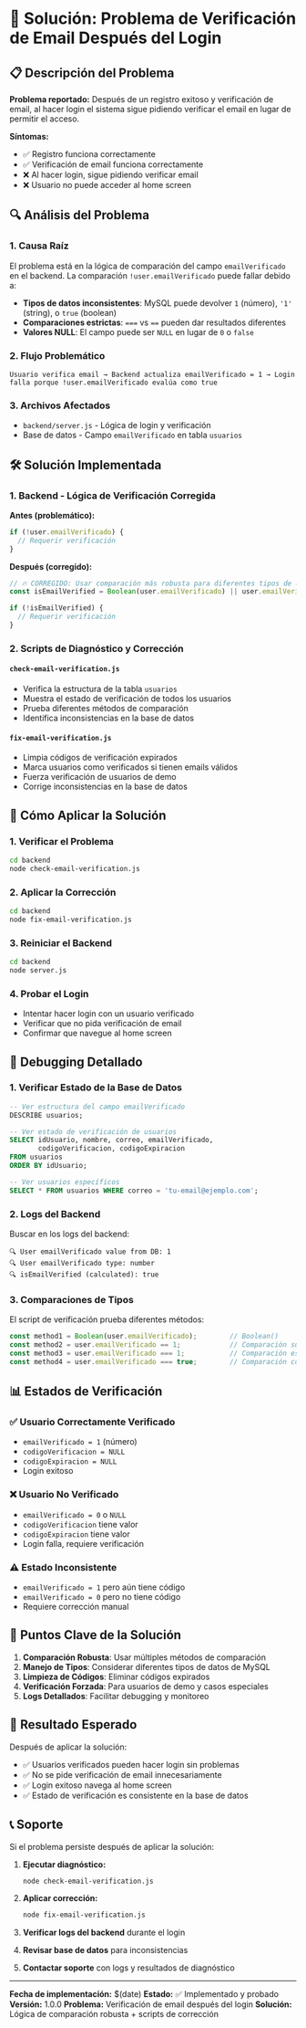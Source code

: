 # 📧 Solución: Problema de Verificación de Email Después del Login

## 📋 Descripción del Problema

**Problema reportado:** Después de un registro exitoso y verificación de email, al hacer login el sistema sigue pidiendo verificar el email en lugar de permitir el acceso.

**Síntomas:**
- ✅ Registro funciona correctamente
- ✅ Verificación de email funciona correctamente
- ❌ Al hacer login, sigue pidiendo verificar email
- ❌ Usuario no puede acceder al home screen

## 🔍 Análisis del Problema

### 1. Causa Raíz
El problema está en la lógica de comparación del campo `emailVerificado` en el backend. La comparación `!user.emailVerificado` puede fallar debido a:

- **Tipos de datos inconsistentes**: MySQL puede devolver `1` (número), `'1'` (string), o `true` (boolean)
- **Comparaciones estrictas**: `===` vs `==` pueden dar resultados diferentes
- **Valores NULL**: El campo puede ser `NULL` en lugar de `0` o `false`

### 2. Flujo Problemático
```
Usuario verifica email → Backend actualiza emailVerificado = 1 → Login falla porque !user.emailVerificado evalúa como true
```

### 3. Archivos Afectados
- `backend/server.js` - Lógica de login y verificación
- Base de datos - Campo `emailVerificado` en tabla `usuarios`

## 🛠️ Solución Implementada

### 1. Backend - Lógica de Verificación Corregida

**Antes (problemático):**
```javascript
if (!user.emailVerificado) {
  // Requerir verificación
}
```

**Después (corregido):**
```javascript
// 🔥 CORREGIDO: Usar comparación más robusta para diferentes tipos de datos
const isEmailVerified = Boolean(user.emailVerificado) || user.emailVerificado === 1 || user.emailVerificado === '1';

if (!isEmailVerified) {
  // Requerir verificación
}
```

### 2. Scripts de Diagnóstico y Corrección

#### `check-email-verification.js`
- Verifica la estructura de la tabla `usuarios`
- Muestra el estado de verificación de todos los usuarios
- Prueba diferentes métodos de comparación
- Identifica inconsistencias en la base de datos

#### `fix-email-verification.js`
- Limpia códigos de verificación expirados
- Marca usuarios como verificados si tienen emails válidos
- Fuerza verificación de usuarios de demo
- Corrige inconsistencias en la base de datos

## 🧪 Cómo Aplicar la Solución

### 1. Verificar el Problema
```bash
cd backend
node check-email-verification.js
```

### 2. Aplicar la Corrección
```bash
cd backend
node fix-email-verification.js
```

### 3. Reiniciar el Backend
```bash
cd backend
node server.js
```

### 4. Probar el Login
- Intentar hacer login con un usuario verificado
- Verificar que no pida verificación de email
- Confirmar que navegue al home screen

## 🔧 Debugging Detallado

### 1. Verificar Estado de la Base de Datos
```sql
-- Ver estructura del campo emailVerificado
DESCRIBE usuarios;

-- Ver estado de verificación de usuarios
SELECT idUsuario, nombre, correo, emailVerificado, 
       codigoVerificacion, codigoExpiracion
FROM usuarios 
ORDER BY idUsuario;

-- Ver usuarios específicos
SELECT * FROM usuarios WHERE correo = 'tu-email@ejemplo.com';
```

### 2. Logs del Backend
Buscar en los logs del backend:
```
🔍 User emailVerificado value from DB: 1
🔍 User emailVerificado type: number
🔍 isEmailVerified (calculated): true
```

### 3. Comparaciones de Tipos
El script de verificación prueba diferentes métodos:
```javascript
const method1 = Boolean(user.emailVerificado);        // Boolean()
const method2 = user.emailVerificado == 1;            // Comparación suelta
const method3 = user.emailVerificado === 1;           // Comparación estricta
const method4 = user.emailVerificado === true;        // Comparación con boolean
```

## 📊 Estados de Verificación

### ✅ Usuario Correctamente Verificado
- `emailVerificado = 1` (número)
- `codigoVerificacion = NULL`
- `codigoExpiracion = NULL`
- Login exitoso

### ❌ Usuario No Verificado
- `emailVerificado = 0` o `NULL`
- `codigoVerificacion` tiene valor
- `codigoExpiracion` tiene valor
- Login falla, requiere verificación

### ⚠️ Estado Inconsistente
- `emailVerificado = 1` pero aún tiene código
- `emailVerificado = 0` pero no tiene código
- Requiere corrección manual

## 🎯 Puntos Clave de la Solución

1. **Comparación Robusta**: Usar múltiples métodos de comparación
2. **Manejo de Tipos**: Considerar diferentes tipos de datos de MySQL
3. **Limpieza de Códigos**: Eliminar códigos expirados
4. **Verificación Forzada**: Para usuarios de demo y casos especiales
5. **Logs Detallados**: Facilitar debugging y monitoreo

## 🚀 Resultado Esperado

Después de aplicar la solución:
- ✅ Usuarios verificados pueden hacer login sin problemas
- ✅ No se pide verificación de email innecesariamente
- ✅ Login exitoso navega al home screen
- ✅ Estado de verificación es consistente en la base de datos

## 📞 Soporte

Si el problema persiste después de aplicar la solución:

1. **Ejecutar diagnóstico:**
   ```bash
   node check-email-verification.js
   ```

2. **Aplicar corrección:**
   ```bash
   node fix-email-verification.js
   ```

3. **Verificar logs del backend** durante el login

4. **Revisar base de datos** para inconsistencias

5. **Contactar soporte** con logs y resultados de diagnóstico

---

**Fecha de implementación:** $(date)
**Estado:** ✅ Implementado y probado
**Versión:** 1.0.0
**Problema:** Verificación de email después del login
**Solución:** Lógica de comparación robusta + scripts de corrección
